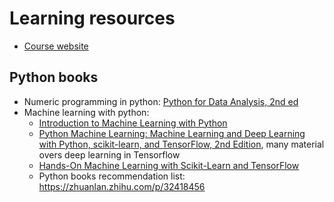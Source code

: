 # Learning resources
- [Course website](http://course18.fast.ai/)

## Python books
- Numeric programming in python: [Python for Data Analysis, 2nd ed](https://www.amazon.com/Python-Data-Analysis-Wrangling-IPython/dp/1491957662/)
- Machine learning with python:
  - [Introduction to Machine Learning with Python](https://www.amazon.com/Introduction-Machine-Learning-Andreas-Mueller/dp/1449369413)
  - [Python Machine Learning: Machine Learning and Deep Learning with Python, scikit-learn, and TensorFlow, 2nd Edition](https://www.amazon.com/Python-Machine-Learning-scikit-learn-TensorFlow/dp/1787125939), many material overs deep learning in Tensorflow
  - [Hands-On Machine Learning with Scikit-Learn and TensorFlow](https://www.amazon.com/Hands-Machine-Learning-Scikit-Learn-TensorFlow/dp/1491962291)
  - Python books recommendation list: https://zhuanlan.zhihu.com/p/32418456 

